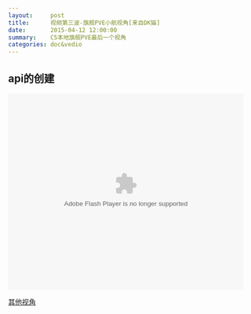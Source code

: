 ```yaml
---
layout:     post
title:      视频第三波-旗舰PVE小航视角[来自DK猫]
date:       2015-04-12 12:00:00
summary:    C5本地旗舰PVE最后一个视角
categories: doc&vedio
---
```


## api的创建

<embed src="http://player.youku.com/player.php/sid/XOTI5Mzg5NDg0/v.swf" allowFullScreen="true" quality="high" width="480" height="400" align="middle" allowScriptAccess="always" type="application/x-shockwave-flash"/>



[其他视角](http://blog.mocri.shadowsong.cn/%E5%BD%B1%E5%83%8F&%E8%B5%84%E6%96%99/2015/01/12/first-wave-of-vedio/)
